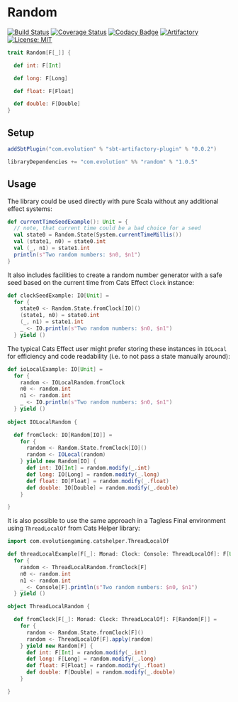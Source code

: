 # Random
[![Build Status](https://github.com/evolution-gaming/random/workflows/CI/badge.svg)](https://github.com/evolution-gaming/random/actions?query=workflow%3ACI)
[![Coverage Status](https://coveralls.io/repos/evolution-gaming/random/badge.svg)](https://coveralls.io/r/evolution-gaming/random)
[![Codacy Badge](https://app.codacy.com/project/badge/Grade/20c2455aa4e14e8a85b362f3e508383d)](https://app.codacy.com/gh/evolution-gaming/random/dashboard?utm_source=gh&utm_medium=referral&utm_content=&utm_campaign=Badge_grade)
[![Artifactory](https://img.shields.io/github/v/release/evolution-gaming/random)](https://evolution.jfrog.io/ui/packages/gav:%2F%2Fcom.evolution:random_2.13)
[![License: MIT](https://img.shields.io/badge/License-MIT-yellowgreen.svg)](https://opensource.org/licenses/MIT)

```scala
trait Random[F[_]] {

  def int: F[Int]

  def long: F[Long]

  def float: F[Float]

  def double: F[Double]
}
```

## Setup

```scala
addSbtPlugin("com.evolution" % "sbt-artifactory-plugin" % "0.0.2")

libraryDependencies += "com.evolution" %% "random" % "1.0.5"
```

## Usage

The library could be used directly with pure Scala without any additional effect systems:
```scala
def currentTimeSeedExample(): Unit = {
  // note, that current time could be a bad choice for a seed
  val state0 = Random.State(System.currentTimeMillis())
  val (state1, n0) = state0.int
  val (_, n1) = state1.int
  println(s"Two random numbers: $n0, $n1")
}
```

It also includes facilities to create a random number generator with a safe seed based on the current time from Cats Effect `Clock` instance:
```scala
def clockSeedExample: IO[Unit] =
  for {
    state0 <- Random.State.fromClock[IO]()
    (state1, n0) = state0.int
    (_, n1) = state1.int
    _ <- IO.println(s"Two random numbers: $n0, $n1")
  } yield ()
```

The typical Cats Effect user might prefer storing these instances in `IOLocal`
for efficiency and code readability (i.e. to not pass a state manually around):

``` scala
def ioLocalExample: IO[Unit] =
  for {
    random <- IOLocalRandom.fromClock
    n0 <- random.int
    n1 <- random.int
    _ <- IO.println(s"Two random numbers: $n0, $n1")
  } yield ()
  
object IOLocalRandom {

  def fromClock: IO[Random[IO]] =
    for {
      random <- Random.State.fromClock[IO]()
      random <- IOLocal(random)
    } yield new Random[IO] {
      def int: IO[Int] = random.modify(_.int)
      def long: IO[Long] = random.modify(_.long)
      def float: IO[Float] = random.modify(_.float)
      def double: IO[Double] = random.modify(_.double)
    }

}
```

It is also possible to use the same approach in a Tagless Final environment
using `ThreadLocalOf` from Cats Helper library:

```scala
import com.evolutiongaming.catshelper.ThreadLocalOf

def threadLocalExample[F[_]: Monad: Clock: Console: ThreadLocalOf]: F[Unit] =
  for {
    random <- ThreadLocalRandom.fromClock[F]
    n0 <- random.int
    n1 <- random.int
    _ <- Console[F].println(s"Two random numbers: $n0, $n1")
  } yield ()

object ThreadLocalRandom {

  def fromClock[F[_]: Monad: Clock: ThreadLocalOf]: F[Random[F]] =
    for {
      random <- Random.State.fromClock[F]()
      random <- ThreadLocalOf[F].apply(random)
    } yield new Random[F] {
      def int: F[Int] = random.modify(_.int)
      def long: F[Long] = random.modify(_.long)
      def float: F[Float] = random.modify(_.float)
      def double: F[Double] = random.modify(_.double)
    }

}
```